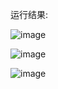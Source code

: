 运行结果:

![image](https://media.discordapp.net/attachments/678916771507339276/721358834932776970/unknown.png)


![image](https://cdn.discordapp.com/attachments/678916771507339276/721360218918748180/unknown.png)


![image](https://cdn.discordapp.com/attachments/678916771507339276/721360086022225920/unknown.png)
